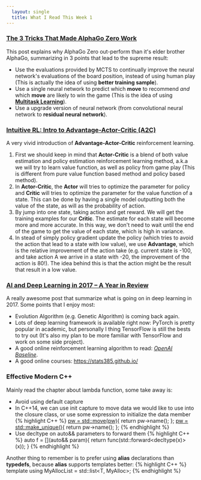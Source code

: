 ```yaml
---
  layout: single
  title: What I Read This Week 1
---
```

### [The 3 Tricks That Made AlphaGo Zero Work](https://hackernoon.com/the-3-tricks-that-made-alphago-zero-work-f3d47b6686ef)
This post explains why AlphaGo Zero out-perform than it's elder brother AlphaGo, summarizing in 3 points that lead to the supreme result:
* Use the evaluations provided by MCTS to continually improve the neural network's evaluations of the board position, instead of using human play (This is actually the idea of using **better training sample**).
* Use a single neural network to predict which **move** to recommend *and* which **move** are likely to win the game (This is the idea of using [**Multitask Learning**](http://ruder.io/multi-task/index.html#introduction)).
* Use a upgrade version of neural network (from convolutional neural network to **residual neural network**).

### [Intuitive RL: Intro to Advantage-Actor-Critic (A2C)](https://medium.com/@rudygilman/intuitive-rl-intro-to-advantage-actor-critic-a2c-4ff545978752)
A very vivid introduction of **Advantage-Actor-Critic** reinforcement learning.
1. First we should keep in mind that **Actor-Critic** is a blend of both value estimation and policy estimation reinforcement learning method, a.k.a we will try to learn value function, as well as policy from game play (This is different from pure value function based method and policy based method).
2. In **Actor-Critic**, the **Actor** will tries to optimize the parameter for policy and **Critic** will tries to optimize the parameter for the value function of a state. This can be done by having a single model outputting both the value of the state, as will as the probability of action.
3. By jump into one state, taking action and get reward. We will get the training examples for our **Critic**. The estimate for each state will become more and more accurate. In this way, we don't need to wait until the end of the game to get the value of each state, which is high in variance.
4. In stead of simply policy gradient update the policy (which tries to avoid the action that lead to a state with low value), we use **Advantage**, which is the relative improvement of the action take (e.g. current state is -100, and take action A we arrive in a state with -20, the improvement of the action is 80!). The idea behind this is that the action might be the result that result in a low value.

### [AI and Deep Learning in 2017 – A Year in Review](http://www.wildml.com/2017/12/ai-and-deep-learning-in-2017-a-year-in-review/)
A really awesome post that summarize what is going on in deep learning in 2017. Some points that I enjoy most:
* Evolution Algorithm (e.g. Genetic Algorithm) is coming back again.
* Lots of deep learning framework is available right now: PyTorch is pretty popular in academic, but personally I thing TensorFlow is still the bests to try out (It's also my plan to be more familiar with TensorFlow and work on some side project).
* A good online reinforcement learning algorithm to read: [*OpenAI Baseline*](https://github.com/openai/baselines).
* A good online courses: https://stats385.github.io/

### Effective Modern C++
Mainly read the chapter about lambda function, some take away is:
* Avoid using default capture
* In C++14, we can use init capture to move data we would like to use into the closure class, or use some expression to initialize the data member
{% highlight C++ %}
[pw = std::move(pw)](){ return pw->name(); };
[pw = std::make_unique<Widget>()](){ return pw->name(); };
{% endhighlight %}
* Use decltype on auto&& parameters to forward them
{% highlight C++ %}
auto f = [](auto&& param){
  return func(std::forward<decltype(x)>(x)); }
{% endhighlight %}

Another thing to remember is to prefer using **alias** declarations than **typedefs**, because **alias** supports templates better:
{% highlight C++ %}
template<typename T>
using MyAllocList = std::list<T, MyAlloc<T>>;
{% endhighlight %}
